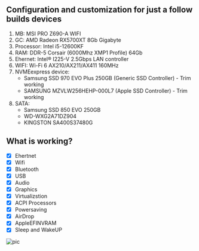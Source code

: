 ## Configuration and customization for just a follow builds devices

1. MB: MSI PRO Z690-A WIFI
2. GC: AMD Radeon RX5700XT 8Gb Gigabyte
3. Processor: Intel i5-12600KF
4. RAM: DDR-5 Corsair (6000Mhz XMP1 Profile) 64Gb
5. Ehernet: Intel® I225-V 2.5Gbps LAN controller
6. WIFI: Wi-Fi 6 AX210/AX211/AX411 160MHz
7. NVMEexpress device:
   - Samsung SSD 970 EVO Plus 250GB (Generic SSD Controller) - Trim working
   - SAMSUNG MZVLW256HEHP-000L7 (Apple SSD Controller) - Trim working
8. SATA:
   - Samsung SSD 850 EVO 250GB
   - WD-WXG2A71DZ904
   - KINGSTON SA400S37480G


## What is working?
- [x] Ehertnet
- [x] Wifi
- [x] Bluetooth
- [x] USB
- [x] Audio
- [x] Graphics
- [x] Virtualizstion
- [x] ACPI Processors
- [x] Powersaving
- [x] AirDrop
- [x] AppleEFINVRAM
- [X] Sleep and WakeUP

![pic](https://github.com/user-attachments/assets/b5b5593d-c96f-4516-99f4-4b0c2313cafd)
